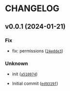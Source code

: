 # CHANGELOG



## v0.0.1 (2024-01-21)

### Fix

* fix: permissions ([`24edde3`](https://github.com/unleftie/ansible-molecule-action/commit/24edde3ae0ffd3397aa33bdc949afc85c7be890a))

### Unknown

* init ([`a510974`](https://github.com/unleftie/ansible-molecule-action/commit/a51097468fdc070f07ac89aa7987d08e96ec8579))

* Initial commit ([`ed9319f`](https://github.com/unleftie/ansible-molecule-action/commit/ed9319f66bb882f9ff90bee8c9184bb1b4b74e83))
